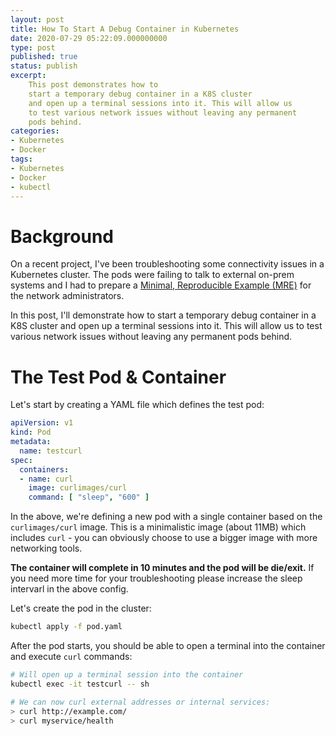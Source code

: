 ```yaml
---
layout: post
title: How To Start A Debug Container in Kubernetes
date: 2020-07-29 05:22:09.000000000
type: post
published: true
status: publish
excerpt: 
    This post demonstrates how to 
    start a temporary debug container in a K8S cluster 
    and open up a terminal sessions into it. This will allow us
    to test various network issues without leaving any permanent
    pods behind.
categories:
- Kubernetes
- Docker
tags:
- Kubernetes
- Docker
- kubectl
---
```


# Background

On a recent project, I've been troubleshooting some connectivity issues in a Kubernetes cluster. The pods were failing to talk
to external on-prem systems and I had to prepare a
[Minimal, Reproducible Example (MRE)](https://stackoverflow.com/help/minimal-reproducible-example) for 
the network administrators. 

In this post, I'll demonstrate how to 
start a temporary debug container in a K8S cluster 
and open up a terminal sessions into it. This will allow us
to test various network issues without leaving any permanent
pods behind.

# The Test Pod & Container

Let's start by creating a YAML file which defines the test pod:

```yml
apiVersion: v1
kind: Pod
metadata:
  name: testcurl
spec:
  containers:
  - name: curl
    image: curlimages/curl 
    command: [ "sleep", "600" ]
```

In the above, we're defining a new pod with a single container
based on the `curlimages/curl` image. This is a minimalistic
image (about 11MB) which includes `curl` - you can obviously choose to use a bigger image with more networking tools.

**The container will complete in 10 minutes and the pod will
be die/exit.** If you need more time for your troubleshooting
please increase the sleep intervarl in the above config. 

Let's create the pod in the cluster:

```bash
kubectl apply -f pod.yaml
```

After the pod starts, you should be able to open a terminal 
into the container and execute `curl` commands:

```bash
# Will open up a terminal session into the container
kubectl exec -it testcurl -- sh

# We can now curl external addresses or internal services:
> curl http://example.com/
> curl myservice/health
```
